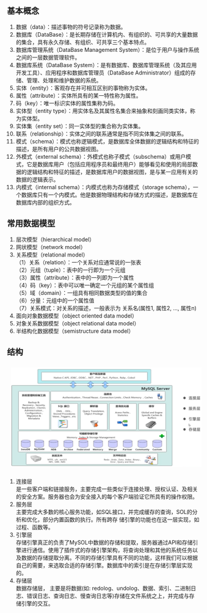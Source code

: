 ## 基本概念
1. 数据（data）：描述事物的符号记录称为数据。
2. 数据库（DataBase）：是长期存储在计算机内、有组织的、可共享的大量数据的集合，具有永久存储、有组织、可共享三个基本特点。
3. 数据库管理系统（DataBase Management System）：是位于用户与操作系统之间的一层数据管理软件。
4. 数据库系统（DataBase System）：是有数据库、数据库管理系统（及其应用开发工具）、应用程序和数据库管理员（DataBase Administrator）组成的存储、管理、处理和维护数据的系统。
5. 实体（entity）：客观存在并可相互区别的事物称为实体。
6. 属性（attribute）：实体所具有的某一特性称为属性。
7. 码（key）：唯一标识实体的属性集称为码。
8. 实体型（entity type）：用实体名及其属性名集合来抽象和刻画同类实体，称为实体型。
9. 实体集（entity set）：同一实体型的集合称为实体集。
10. 联系（relationship）：实体之间的联系通常是指不同实体集之间的联系。
11. 模式（schema）：模式也称逻辑模式，是数据库全体数据的逻辑结构和特征的描述，是所有用户的公共数据视图。
12. 外模式（external schema）：外模式也称子模式（subschema）或用户模式，它是数据库用户（包括应用程序员和最终用户）能够看见和使用的局部数据的逻辑结构和特征的描述，是数据库用户的数据视图，是与某一应用有关的数据的逻辑表示。
13. 内模式（internal schema）：内模式也称为存储模式（storage schema），一个数据库只有一个内模式。他是数据物理结构和存储方式的描述，是数据库在数据库内部的组织方式。

## 常用数据模型
1. 层次模型（hierarchical model）
2. 网状模型（network model）
3. 关系模型（relational model）\
（1）关系（relation）：一个关系对应通常说的一张表\
（2）元组（tuple）：表中的一行即为一个元组\
（3）属性（attribute）：表中的一列即为一个属性\
（4）码（key）：表中可以唯一确定一个元组的某个属性组\
（5）域（domain）：一组具有相同数据类型的值的集合\
（6）分量：元组中的一个属性值\
（7）关系模式：对关系的描述，一般表示为 关系名(属性1, 属性2, ..., 属性n)
4. 面向对象数据模型（object oriented data model）
5. 对象关系数据模型（object relational data model）
6. 半结构化数据模型（semistructure data model）

## 结构
<img src="../../../Pic/Tools/Database/MySQL/mysql-structure.png" style="width:500px;padding:10px;"/>

1. 连接层\
是一些客户端和链接服务，主要完成一些类似于连接处理、授权认证、及相关的安全方案。服务器也会为安全接入的每个客户端验证它所具有的操作权限。
2. 服务层\
主要完成大多数的核心服务功能，如SQL接口，并完成缓存的查询，SOL的分析和优化，部分内置函数的执行。所有跨存 储引擎的功能也在这一层实现，如 过程、函数等。
3. 引擎层\
存储引擎真正的负责了MySOL中数据的存储和提取，服务器通过API和存储引擎进行通信。使用了插件式的存储引擎架构，将查询处理和其他的系统任务以及数据的存储提取分离。不同的存储引擎具有不同的功能，这样我们可以根据自己的需要，来选取合适的存储引擎。数据库中的索引是在存储引擎层实现的。
4. 存储层\
数据存储层， 主要是将数据(如: redolog、undolog、数据、索引、二进制日志、错误日志、查询日志、慢查询日志等)存储在文件系统之上，并完成与存储引擎的交互。